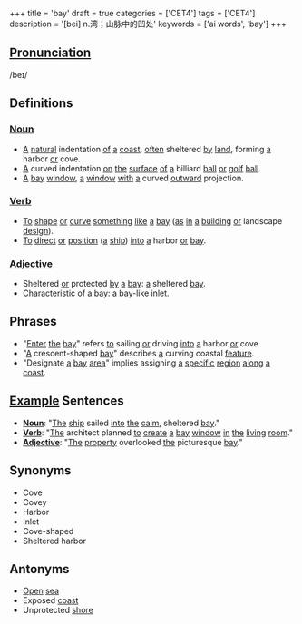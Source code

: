 +++
title = 'bay'
draft = true
categories = ['CET4']
tags = ['CET4']
description = '[bei] n.湾；山脉中的凹处'
keywords = ['ai words', 'bay']
+++

## [Pronunciation](/en/post/pronunciation/)
/beɪ/

## Definitions
### [Noun](/en/post/noun/)
- [A](/en/post/a/) [natural](/en/post/natural/) indentation [of](/en/post/of/) [a](/en/post/a/) [coast](/en/post/coast/), [often](/en/post/often/) sheltered [by](/en/post/by/) [land](/en/post/land/), forming [a](/en/post/a/) harbor [or](/en/post/or/) cove.
- [A](/en/post/a/) curved indentation [on](/en/post/on/) [the](/en/post/the/) [surface](/en/post/surface/) [of](/en/post/of/) [a](/en/post/a/) billiard [ball](/en/post/ball/) [or](/en/post/or/) [golf](/en/post/golf/) [ball](/en/post/ball/).
- [A](/en/post/a/) [bay](/en/post/bay/) [window](/en/post/window/), [a](/en/post/a/) [window](/en/post/window/) [with](/en/post/with/) [a](/en/post/a/) curved [outward](/en/post/outward/) projection.

### [Verb](/en/post/verb/)
- [To](/en/post/to/) [shape](/en/post/shape/) [or](/en/post/or/) [curve](/en/post/curve/) [something](/en/post/something/) [like](/en/post/like/) [a](/en/post/a/) [bay](/en/post/bay/) ([as](/en/post/as/) [in](/en/post/in/) [a](/en/post/a/) [building](/en/post/building/) [or](/en/post/or/) landscape [design](/en/post/design/)).
- [To](/en/post/to/) [direct](/en/post/direct/) [or](/en/post/or/) [position](/en/post/position/) ([a](/en/post/a/) [ship](/en/post/ship/)) [into](/en/post/into/) [a](/en/post/a/) harbor [or](/en/post/or/) [bay](/en/post/bay/).

### [Adjective](/en/post/adjective/)
- Sheltered [or](/en/post/or/) protected [by](/en/post/by/) [a](/en/post/a/) [bay](/en/post/bay/): [a](/en/post/a/) sheltered [bay](/en/post/bay/).
- [Characteristic](/en/post/characteristic/) [of](/en/post/of/) [a](/en/post/a/) [bay](/en/post/bay/): [a](/en/post/a/) bay-like inlet.

## Phrases
- "[Enter](/en/post/enter/) [the](/en/post/the/) [bay](/en/post/bay/)" refers [to](/en/post/to/) sailing [or](/en/post/or/) driving [into](/en/post/into/) [a](/en/post/a/) harbor [or](/en/post/or/) cove.
- "[A](/en/post/a/) crescent-shaped [bay](/en/post/bay/)" describes [a](/en/post/a/) curving coastal [feature](/en/post/feature/).
- "Designate [a](/en/post/a/) [bay](/en/post/bay/) [area](/en/post/area/)" implies assigning [a](/en/post/a/) [specific](/en/post/specific/) [region](/en/post/region/) [along](/en/post/along/) [a](/en/post/a/) [coast](/en/post/coast/).

## [Example](/en/post/example/) Sentences
- **[Noun](/en/post/noun/)**: "[The](/en/post/the/) [ship](/en/post/ship/) sailed [into](/en/post/into/) [the](/en/post/the/) [calm](/en/post/calm/), sheltered [bay](/en/post/bay/)."
- **[Verb](/en/post/verb/)**: "[The](/en/post/the/) architect planned [to](/en/post/to/) [create](/en/post/create/) [a](/en/post/a/) [bay](/en/post/bay/) [window](/en/post/window/) [in](/en/post/in/) [the](/en/post/the/) [living](/en/post/living/) [room](/en/post/room/)."
- **[Adjective](/en/post/adjective/)**: "[The](/en/post/the/) [property](/en/post/property/) overlooked [the](/en/post/the/) picturesque [bay](/en/post/bay/)."

## Synonyms
- Cove
- Covey
- Harbor
- Inlet
- Cove-shaped
- Sheltered harbor

## Antonyms
- [Open](/en/post/open/) [sea](/en/post/sea/)
- Exposed [coast](/en/post/coast/)
- Unprotected [shore](/en/post/shore/)
